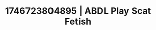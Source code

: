 ---
categories:
- AI-generated
- Gothic romance
- Sensual choreography
- Lace and desire
- ASMR
- Shadow kink
- Morning after
- Cosplay
image: /assets/images/1746723804895.jpg
layout: post
seo:
  description: Featured content with premium Scat Fetish, ABDL Play. HD images available.
  keywords: Scat Fetish, ABDL Play
  og_image: /assets/images/1746723804895.jpg
  schema_type: VisualArtwork
tags:
- ABDL Play
- '#1746723804895'
- Scat Fetish
title: 1746723804895 | ABDL Play Scat Fetish
---